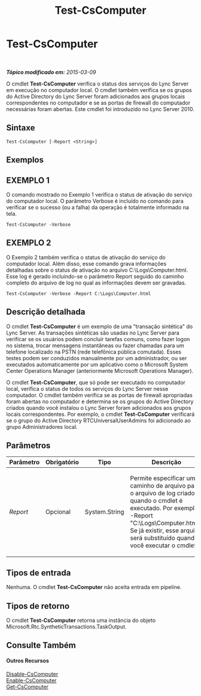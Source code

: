 ﻿---
title: Test-CsComputer
TOCTitle: Test-CsComputer
ms:assetid: 0b33d951-510d-445c-9b01-c6431fda6d47
ms:mtpsurl: https://technet.microsoft.com/pt-br/library/Gg398162(v=OCS.15)
ms:contentKeyID: 49305848
ms.date: 05/19/2016
mtps_version: v=OCS.15
ms.translationtype: HT
---

# Test-CsComputer

 

_**Tópico modificado em:** 2015-03-09_

O cmdlet **Test-CsComputer** verifica o status dos serviços do Lync Server em execução no computador local. O cmdlet também verifica se os grupos do Active Directory do Lync Server foram adicionados aos grupos locais correspondentes no computador e se as portas de firewall do computador necessárias foram abertas. Este cmdlet foi introduzido no Lync Server 2010.

## Sintaxe

    Test-CsComputer [-Report <String>]

## Exemplos

## EXEMPLO 1

O comando mostrado no Exemplo 1 verifica o status de ativação do serviço do computador local. O parâmetro Verbose é incluído no comando para verificar se o sucesso (ou a falha) da operação é totalmente informado na tela.

    Test-CsComputer -Verbose

## EXEMPLO 2

O Exemplo 2 também verifica o status de ativação do serviço do computador local. Além disso, esse comando grava informações detalhadas sobre o status de ativação no arquivo C:\\Logs\\Computer.html. Esse log é gerado incluindo-se o parâmetro Report seguido do caminho completo do arquivo de log no qual as informações devem ser gravadas.

    Test-CsComputer -Verbose -Report C:\Logs\Computer.html

## Descrição detalhada

O cmdlet **Test-CsComputer** é um exemplo de uma "transação sintética" do Lync Server. As transações sintéticas são usadas no Lync Server para verificar se os usuários podem concluir tarefas comuns, como fazer logon no sistema, trocar mensagens instantâneas ou fazer chamadas para um telefone localizado na PSTN (rede telefônica pública comutada). Esses testes podem ser conduzidos manualmente por um administrador, ou ser executados automaticamente por um aplicativo como o Microsoft System Center Operations Manager (anteriormente Microsoft Operations Manager).

O cmdlet **Test-CsComputer**, que só pode ser executado no computador local, verifica o status de todos os serviços do Lync Server nesse computador. O cmdlet também verifica se as portas de firewall apropriadas foram abertas no computador e determina se os grupos do Active Directory criados quando você instalou o Lync Server foram adicionados aos grupos locais correspondentes. Por exemplo, o cmdlet **Test-CsComputer** verificará se o grupo do Active Directory RTCUniversalUserAdmins foi adicionado ao grupo Administradores local.

## Parâmetros


<table>
<colgroup>
<col style="width: 25%" />
<col style="width: 25%" />
<col style="width: 25%" />
<col style="width: 25%" />
</colgroup>
<thead>
<tr class="header">
<th>Parâmetro</th>
<th>Obrigatório</th>
<th>Tipo</th>
<th>Descrição</th>
</tr>
</thead>
<tbody>
<tr class="odd">
<td><p><em>Report</em></p></td>
<td><p>Opcional</p></td>
<td><p>System.String</p></td>
<td><p>Permite especificar um caminho de arquivo para o arquivo de log criado quando o cmdlet é executado. Por exemplo: -Report &quot;C:\Logs\Computer.html&quot;. Se já existir, esse arquivo será substituído quando você executar o cmdlet.</p></td>
</tr>
</tbody>
</table>


## Tipos de entrada

Nenhuma. O cmdlet **Test-CsComputer** não aceita entrada em pipeline.

## Tipos de retorno

O cmdlet **Test-CsComputer** retorna uma instância do objeto Microsoft.Rtc.SyntheticTransactions.TaskOutput.

## Consulte Também

#### Outros Recursos

[Disable-CsComputer](disable-cscomputer.md)  
[Enable-CsComputer](enable-cscomputer.md)  
[Get-CsComputer](get-cscomputer.md)

